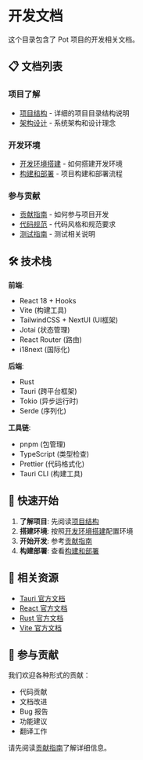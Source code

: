 # 开发文档

这个目录包含了 Pot 项目的开发相关文档。

## 📋 文档列表

### 项目了解

-   [项目结构](project-structure.md) - 详细的项目目录结构说明
-   [架构设计](architecture.md) - 系统架构和设计理念

### 开发环境

-   [开发环境搭建](development-setup.md) - 如何搭建开发环境
-   [构建和部署](build-and-deploy.md) - 项目构建和部署流程

### 参与贡献

-   [贡献指南](contributing.md) - 如何参与项目开发
-   [代码规范](coding-standards.md) - 代码风格和规范要求
-   [测试指南](testing.md) - 测试相关说明

## 🛠️ 技术栈

**前端**:

-   React 18 + Hooks
-   Vite (构建工具)
-   TailwindCSS + NextUI (UI框架)
-   Jotai (状态管理)
-   React Router (路由)
-   i18next (国际化)

**后端**:

-   Rust
-   Tauri (跨平台框架)
-   Tokio (异步运行时)
-   Serde (序列化)

**工具链**:

-   pnpm (包管理)
-   TypeScript (类型检查)
-   Prettier (代码格式化)
-   Tauri CLI (构建工具)

## 🚀 快速开始

1. **了解项目**: 先阅读[项目结构](project-structure.md)
2. **搭建环境**: 按照[开发环境搭建](development-setup.md)配置环境
3. **开始开发**: 参考[贡献指南](contributing.md)
4. **构建部署**: 查看[构建和部署](build-and-deploy.md)

## 📖 相关资源

-   [Tauri 官方文档](https://tauri.app/)
-   [React 官方文档](https://react.dev/)
-   [Rust 官方文档](https://doc.rust-lang.org/)
-   [Vite 官方文档](https://vitejs.dev/)

## 🤝 参与贡献

我们欢迎各种形式的贡献：

-   代码贡献
-   文档改进
-   Bug 报告
-   功能建议
-   翻译工作

请先阅读[贡献指南](contributing.md)了解详细信息。
